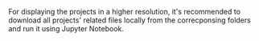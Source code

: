 For displaying the projects in a higher resolution, it's recommended to download all projects' related files locally from the correcponsing folders and run it using Jupyter Notebook.
